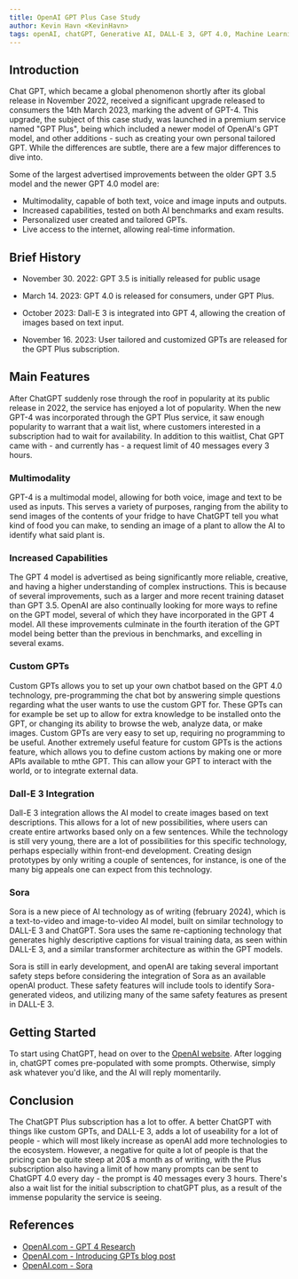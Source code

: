 ```yaml
---
title: OpenAI GPT Plus Case Study
author: Kevin Havn <KevinHavn>
tags: openAI, chatGPT, Generative AI, DALL-E 3, GPT 4.0, Machine Learning, case study, platform
---
```


## Introduction

Chat GPT, which became a global phenomenon shortly after its global release in November 2022, received a significant upgrade released to consumers the 14th March 2023, marking the advent of GPT-4. This upgrade, the subject of this case study, was launched in a premium service named "GPT Plus", being which included a newer model of OpenAI's GPT model, and other additions - such as creating your own personal tailored GPT. While the differences are subtle, there are a few major differences to dive into.

Some of the largest advertised improvements between the older GPT 3.5 model and the newer GPT 4.0 model are:

- Multimodality, capable of both text, voice and image inputs and outputs.
- Increased capabilities, tested on both AI benchmarks and exam results.
- Personalized user created and tailored GPTs.
- Live access to the internet, allowing real-time information.

## Brief History

- November 30. 2022: GPT 3.5 is initially released for public usage

- March 14. 2023: GPT 4.0 is released for consumers, under GPT Plus.

- October 2023: Dall-E 3 is integrated into GPT 4, allowing the creation of images based on text input.

- November 16. 2023: User tailored and customized GPTs are released for the GPT Plus subscription.

## Main Features

After ChatGPT suddenly rose through the roof in popularity at its public release in 2022, the service has enjoyed a lot of popularity. When the new GPT-4 was incorporated through the GPT Plus service, it saw enough popularity to warrant that a wait list, where customers interested in a subscription had to wait for availability. In addition to this waitlist, Chat GPT came with - and currently has - a request limit of 40 messages every 3 hours.

### Multimodality

GPT-4 is a multimodal model, allowing for both voice, image and text to be used as inputs.
This serves a variety of purposes, ranging from the ability to send images of the contents of your fridge to have ChatGPT tell you what kind of food you can make, to sending an image of a plant to allow the AI to identify what said plant is.

### Increased Capabilities

The GPT 4 model is advertised as being significantly more reliable, creative, and having a higher understanding of complex instructions. This is because of several improvements, such as a larger and more recent training dataset than GPT 3.5. OpenAI are also continually looking for more ways to refine on the GPT model, several of which they have incorporated in the GPT 4 model. All these improvements culminate in the fourth iteration of the GPT model being better than the previous in benchmarks, and excelling in several exams.

### Custom GPTs

Custom GPTs allows you to set up your own chatbot based on the GPT 4.0 technology, pre-programming the chat bot by answering simple questions regarding what the user wants to use the custom GPT for. These GPTs can for example be set up to allow for extra knowledge to be installed onto the GPT, or changing its ability to browse the web, analyze data, or make images. Custom GPTs are very easy to set up, requiring no programming to be useful. Another extremely useful feature for custom GPTs is the actions feature, which allows you to define custom actions by making one or more APIs available to mthe GPT. This can allow your GPT to interact with the world, or to integrate external data.

### Dall-E 3 Integration

Dall-E 3 integration allows the AI model to create images based on text descriptions. This allows for a lot of new possibilities, where users can create entire artworks based only on a few sentences. While the technology is still very young, there are a lot of possibilities for this specific technology, perhaps especially within front-end development. Creating design prototypes by only writing a couple of sentences, for instance, is one of the many big appeals one can expect from this technology.

### Sora

Sora is a new piece of AI technology as of writing (february 2024), which is a text-to-video and image-to-video AI model, built on similar technology to DALL-E 3 and ChatGPT. Sora uses the same re-captioning technology that generates highly descriptive captions for visual training data, as seen within DALL-E 3, and a similar transformer architecture as within the GPT models.

Sora is still in early development, and openAI are taking several important safety steps before considering the integration of Sora as an available openAI product. These safety features will include tools to identify Sora-generated videos, and utilizing many of the same safety features as present in DALL-E 3.

## Getting Started

To start using ChatGPT, head on over to the [OpenAI website](https://www.openai.com). After logging in, chatGPT comes pre-populated with some prompts. Otherwise, simply ask whatever you'd like, and the AI will reply momentarily.

## Conclusion

The ChatGPT Plus subscription has a lot to offer. A better ChatGPT with things like custom GPTs, and DALL-E 3, adds a lot of useability for a lot of people - which will most likely increase as openAI add more technologies to the ecosystem. However, a negative for quite a lot of people is that the pricing can be quite steep at 20$ a month as of writing, with the Plus subscription also having a limit of how many prompts can be sent to ChatGPT 4.0 every day - the prompt is 40 messages every 3 hours. There's also a wait list for the initial subscription to chatGPT plus, as a result of the immense popularity the service is seeing.

## References

- [OpenAI.com - GPT 4 Research](https://openai.com/research/gpt-4)
- [OpenAI.com - Introducing GPTs blog post](https://openai.com/blog/introducing-gpts)
- [OpenAI.com - Sora](https://openai.com/sora)
